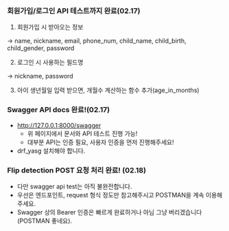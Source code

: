 ### 회원가입/로그인 API 테스트까지 완료(02.17)
1. 회원가입 시 받아오는 정보

-> name, nickname, email, phone_num, child_name, child_birth, child_gender, password

2. 로그인 시 사용하는 필드명

 ->  nickname, password

3. 아이 생년월일 입력 받으면, 개월수 계산하는 함수 추가(age_in_months)


### Swagger API docs 완료!(02.17)
- http://127.0.0.1:8000/swagger
  - 위 페이지에서 문서와 API 테스트 진행 가능!
  - 대부분 API는 인증 필요, 사용자 인증을 먼저 진행해주세요!
- drf_yasg 설치해야 합니다.

### Flip detection POST 요청 처리 완료! (02.18)
- 다만 swagger api test는 아직 불완전합니다.
- 우선은 엔드포인트, request 형식 정도만 참고해주시고 POSTMAN을 계속 이용해주세요.
- Swagger 상의 Bearer 인증은 빠르게 완료하거나 아님 그냥 버리겠습니다(POSTMAN 좋네요).

